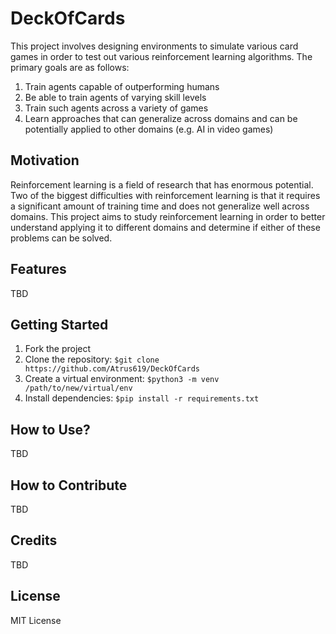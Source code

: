 # DeckOfCards
This project involves designing environments to simulate various card games in order to test out various reinforcement learning algorithms. The primary goals are as follows:
1. Train agents capable of outperforming humans
2. Be able to train agents of varying skill levels
3. Train such agents across a variety of games
4. Learn approaches that can generalize across domains and can be potentially applied to other domains (e.g. AI in video games)

## Motivation
Reinforcement learning is a field of research that has enormous potential. Two of the biggest difficulties with reinforcement learning is that it requires a significant amount of training time and does not generalize well across domains. This project aims to study reinforcement learning in order to better understand applying it to different domains and determine if either of these problems can be solved.

## Features
TBD

## Getting Started
1. Fork the project
2. Clone the repository: `$git clone https://github.com/Atrus619/DeckOfCards`
3. Create a virtual environment: `$python3 -m venv /path/to/new/virtual/env`
4. Install dependencies: `$pip install -r requirements.txt`

## How to Use?
TBD

## How to Contribute
TBD

## Credits
TBD

## License
MIT License
